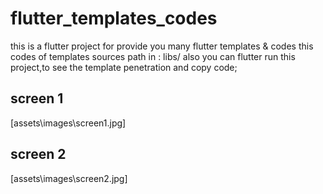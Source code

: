 # flutter_templates_codes

this is a flutter project for provide you many flutter templates & codes
this codes of templates sources path in : libs/
also you can flutter run this project,to see the template penetration and copy code;

## screen 1
[assets\images\screen1.jpg]

## screen 2

[assets\images\screen2.jpg]
